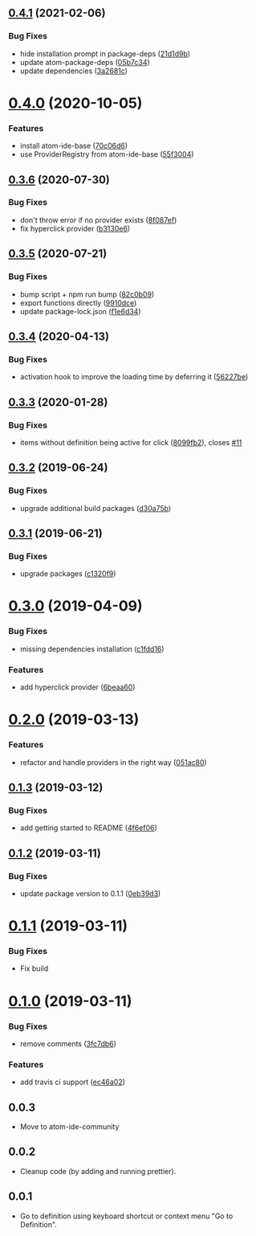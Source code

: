 ## [0.4.1](https://github.com/atom-ide-community/atom-ide-definitions/compare/v0.4.0...v0.4.1) (2021-02-06)


### Bug Fixes

* hide installation prompt in package-deps ([21d1d9b](https://github.com/atom-ide-community/atom-ide-definitions/commit/21d1d9bf1a9288c58b0b849f6e067039ce64ec71))
* update atom-package-deps ([05b7c34](https://github.com/atom-ide-community/atom-ide-definitions/commit/05b7c3463c056bd34a93696ee738afabec37b2ac))
* update dependencies ([3a2681c](https://github.com/atom-ide-community/atom-ide-definitions/commit/3a2681ceca1cff4b1064a3cdd644e47abce5a750))

# [0.4.0](https://github.com/atom-ide-community/atom-ide-definitions/compare/v0.3.6...v0.4.0) (2020-10-05)


### Features

* install atom-ide-base ([70c06d6](https://github.com/atom-ide-community/atom-ide-definitions/commit/70c06d66a7c0842a1a5f95dfbccbbf262b193bc3))
* use ProviderRegistry from atom-ide-base ([55f3004](https://github.com/atom-ide-community/atom-ide-definitions/commit/55f3004e0c2136271071649912fc4d0c6e063525))

## [0.3.6](https://github.com/atom-ide-community/atom-ide-definitions/compare/v0.3.5...v0.3.6) (2020-07-30)

### Bug Fixes

- don't throw error if no provider exists ([8f087ef](https://github.com/atom-ide-community/atom-ide-definitions/commit/8f087ef9fdf6087455eb54a34b81129befd72c90))
- fix hyperclick provider ([b3130e6](https://github.com/atom-ide-community/atom-ide-definitions/commit/b3130e6832cd438593d0d86e9e0113cdf41b7bc1))

## [0.3.5](https://github.com/atom-ide-community/atom-ide-definitions/compare/v0.3.4...v0.3.5) (2020-07-21)

### Bug Fixes

- bump script + npm run bump ([82c0b09](https://github.com/atom-ide-community/atom-ide-definitions/commit/82c0b096d336644093cbfe90a4626267bdf69436))
- export functions directly ([9910dce](https://github.com/atom-ide-community/atom-ide-definitions/commit/9910dced0276f4228481e7d49bb06531073de6b5))
- update package-lock.json ([f1e6d34](https://github.com/atom-ide-community/atom-ide-definitions/commit/f1e6d3400bf013b6bfbe1e20e26c503b033d210f))

## [0.3.4](https://github.com/atom-ide-community/atom-ide-definitions/compare/v0.3.3...v0.3.4) (2020-04-13)

### Bug Fixes

- activation hook to improve the loading time by deferring it ([56227be](https://github.com/atom-ide-community/atom-ide-definitions/commit/56227be))

## [0.3.3](https://github.com/atom-ide-community/atom-ide-definitions/compare/v0.3.2...v0.3.3) (2020-01-28)

### Bug Fixes

- items without definition being active for click ([8099fb2](https://github.com/atom-ide-community/atom-ide-definitions/commit/8099fb2)), closes [#11](https://github.com/atom-ide-community/atom-ide-definitions/issues/11)

## [0.3.2](https://github.com/atom-ide-community/atom-ide-definitions/compare/v0.3.1...v0.3.2) (2019-06-24)

### Bug Fixes

- upgrade additional build packages ([d30a75b](https://github.com/atom-ide-community/atom-ide-definitions/commit/d30a75b))

## [0.3.1](https://github.com/atom-ide-community/atom-ide-definitions/compare/v0.3.0...v0.3.1) (2019-06-21)

### Bug Fixes

- upgrade packages ([c1320f9](https://github.com/atom-ide-community/atom-ide-definitions/commit/c1320f9))

# [0.3.0](https://github.com/atom-ide-community/atom-ide-definitions/compare/v0.2.0...v0.3.0) (2019-04-09)

### Bug Fixes

- missing dependencies installation ([c1fdd16](https://github.com/atom-ide-community/atom-ide-definitions/commit/c1fdd16))

### Features

- add hyperclick provider ([6beaa60](https://github.com/atom-ide-community/atom-ide-definitions/commit/6beaa60))

# [0.2.0](https://github.com/atom-ide-community/atom-ide-definitions/compare/v0.1.3...v0.2.0) (2019-03-13)

### Features

- refactor and handle providers in the right way ([051ac80](https://github.com/atom-ide-community/atom-ide-definitions/commit/051ac80))

## [0.1.3](https://github.com/atom-ide-community/atom-ide-definitions/compare/v0.1.2...v0.1.3) (2019-03-12)

### Bug Fixes

- add getting started to README ([4f6ef06](https://github.com/atom-ide-community/atom-ide-definitions/commit/4f6ef06))

## [0.1.2](https://github.com/atom-ide-community/atom-ide-definitions/compare/v0.1.1...v0.1.2) (2019-03-11)

### Bug Fixes

- update package version to 0.1.1 ([0eb39d3](https://github.com/atom-ide-community/atom-ide-definitions/commit/0eb39d3))

# [0.1.1](https://github.com/atom-ide-community/atom-ide-definitions/compare/v0.1.0...v0.1.1) (2019-03-11)

### Bug Fixes

- Fix build

# [0.1.0](https://github.com/atom-ide-community/atom-ide-definitions/compare/v0.0.3...v0.1.0) (2019-03-11)

### Bug Fixes

- remove comments ([3fc7db6](https://github.com/atom-ide-community/atom-ide-definitions/commit/3fc7db6))

### Features

- add travis ci support ([ec46a02](https://github.com/atom-ide-community/atom-ide-definitions/commit/ec46a02))

## 0.0.3

- Move to atom-ide-community

## 0.0.2

- Cleanup code (by adding and running prettier).

## 0.0.1

- Go to definition using keyboard shortcut or context menu "Go to Definition".
